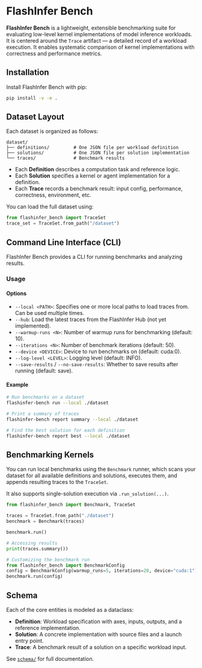 # FlashInfer Bench

**FlashInfer Bench** is a lightweight, extensible benchmarking suite for evaluating low-level kernel implementations of model inference workloads. It is centered around the `Trace` artifact — a detailed record of a workload execution. It enables systematic comparison of kernel implementations with correctness and performance metrics.

## Installation

Install FlashInfer Bench with pip:

```bash
pip install -v -e .
```

## Dataset Layout

Each dataset is organized as follows:

```
dataset/
├── definitions/         # One JSON file per workload definition
├── solutions/           # One JSON file per solution implementation
└── traces/              # Benchmark results
```

* Each **Definition** describes a computation task and reference logic.
* Each **Solution** specifies a kernel or agent implementation for a definition.
* Each **Trace** records a benchmark result: input config, performance, correctness, environment, etc.

You can load the full dataset using:

```python
from flashinfer_bench import TraceSet
trace_set = TraceSet.from_path("/dataset")
```

## Command Line Interface (CLI)

FlashInfer Bench provides a CLI for running benchmarks and analyzing results.

### Usage

#### Options
- `--local <PATH>`: Specifies one or more local paths to load traces from. Can be used multiple times.
- `--hub`: Load the latest traces from the FlashInfer Hub (not yet implemented).
- `--warmup-runs <N>`: Number of warmup runs for benchmarking (default: 10).
- `--iterations <N>`: Number of benchmark iterations (default: 50).
- `--device <DEVICE>`: Device to run benchmarks on (default: cuda:0).
- `--log-level <LEVEL>`: Logging level (default: INFO).
- `--save-results` / `--no-save-results`: Whether to save results after running (default: save).

#### Example

```bash
# Run benchmarks on a dataset
flashinfer-bench run --local ./dataset

# Print a summary of traces
flashinfer-bench report summary --local ./dataset

# Find the best solution for each definition
flashinfer-bench report best --local ./dataset
```

## Benchmarking Kernels

You can run local benchmarks using the `Benchmark` runner, which scans your dataset for all available definitions and solutions, executes them, and appends resulting traces to the `TraceSet`.

It also supports single-solution execution via `.run_solution(...)`.

```python
from flashinfer_bench import Benchmark, TraceSet

traces = TraceSet.from_path("./dataset")
benchmark = Benchmark(traces)

benchmark.run()

# Accessing results
print(traces.summary())

# Customizing the benchmark run
from flashinfer_bench import BenchmarkConfig
config = BenchmarkConfig(warmup_runs=5, iterations=20, device="cuda:1")
benchmark.run(config)
```

## Schema

Each of the core entities is modeled as a dataclass:

* **Definition**: Workload specification with axes, inputs, outputs, and a reference implementation.
* **Solution**: A concrete implementation with source files and a launch entry point.
* **Trace**: A benchmark result of a solution on a specific workload input.

See [`schema/`](./schema/) for full documentation.
